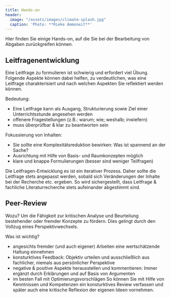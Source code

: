```yaml
---
title: Hands-on
header:
  image: "/assets/images/climate-splash.jpg"
  caption: 'Photo: **Rieke Ammoneit**'
---
```

Hier finden Sie einige Hands-on, auf die Sie bei der Bearbeitung von Abgaben zurückgreifen können. 
<!--more-->

## Leitfragenentwicklung 
Eine Leitfrage zu formulieren ist schwierig und erfordert viel Übung. Folgende Aspekte können dabei helfen, zu verdeutlichen, was eine Leitfrage charakterisiert und nach welchen Aspekten Sie reflektiert werden können.

Bedeutung: 
* Eine Leitfrage kann als Ausgang, Strukturierung sowie Ziel einer Unterrichtsstunde angesehen werden
* offenere Fragestellungen (z.B.: warum; wie; weshalb; inwiefern)
* muss überprüfbar & klar zu beantworten sein

Fokussierung von Inhalten:
* Sie sollte eine Komplexitätsreduktion bewirken: Was ist spannend an der Sache?
* Ausrichtung mit Hilfe von Basis- und Raumkonzepten möglich
* klare und knappe Formulierungen (besser sind weniger Teilfragen)

Die Leitfragen-Entwicklung es ist ein iterativer Prozess. Daher sollte die Leitfrage stets angepasst werden, sobald sich Veränderungen der Inhalte bei der Recherche etc. ergeben. So wird sichergestellt, dass Leitfrage & fachliche Literaturrecherche stets aufeinander abgestimmt sind. 
 
## Peer-Review
Wozu?
Um die Fähigkeit zur kritischen Analyse und Beurteilung bestehender oder fremder Konzepte zu fördern. Dies gelingt durch den Vollzug eines Perspektivwechsels. 

Was ist wichtig?
* angesichts fremder (und auch eigener) Arbeiten eine wertschätzende Haltung einnehmen
* konsturktives Feedback: Objektiv urteilen und ausschließlich aus fachlicher, niemals aus persönlicher Perspektive
* negative & positive Aspekte herausstellen und kommentieren: Immer ergänzt durch Erklärungen und auf Basis von Argumenten
* im besten Fall mit Optimierungsvorschlägen
So können Sie mit Hilfe von Kenntnissen und Kompetenzen ein konsturktives Review verfassen und später auch eine kritische Reflexion der eigenen Ideen vornehmen.  



